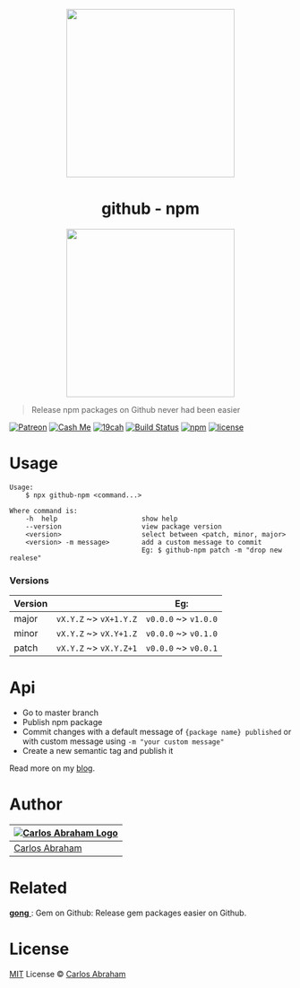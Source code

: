 <p align="center">
  	<img src="https://cdn.abraham.gq/projects/github-npm/logo.svg" width="300px">
</p>

<h1 align="center">github - npm</h1>

<p align="center">
  	<a href="https://npmjs.org/github-npm"><img src="https://nodei.co/npm/github-npm.png?compact=true" width="300px"></a>
</p>

> Release npm packages on Github never had been easier

<!-- Badges -->
[![Patreon][patreon]](https://www.patreon.com/19cah)
[![Cash Me][cash-me]](https://cash.me/$19cah)
[![19cah](https://19cah.com/badge.svg)](https://github.com/19cah)
[![Build Status](https://img.shields.io/travis/19cah/github-npm.svg?logo=travis)](https://travis-ci.org/19cah/github-npm)
[![npm](https://img.shields.io/npm/v/github-npm.svg)](https://www.npmjs.com/package/github-npm)
[![license](https://img.shields.io/github/license/19cah/github-npm.svg)](https://github.com/19cah/github-npm/blob/master/LICENSE)
<!-- Badges -->


# Usage

```
Usage:
	$ npx github-npm <command...>

Where command is:
	-h  help                     show help
	--version                    view package version
	<version>                    select between <patch, minor, major>
	<version> -m message>        add a custom message to commit
	                             Eg: $ github-npm patch -m "drop new realese"
```

### Versions

| Version |                        | Eg:                  |
| ------- | ---------------------- | -------------------- |
| major   | `vX.Y.Z` ~> `vX+1.Y.Z` | `v0.0.0` ~> `v1.0.0` |
| minor   | `vX.Y.Z` ~> `vX.Y+1.Z` | `v0.0.0` ~> `v0.1.0` |
| patch   | `vX.Y.Z` ~> `vX.Y.Z+1` | `v0.0.0` ~> `v0.0.1` |

# Api

- Go to master branch
- Publish npm package
- Commit changes with a default message of `{package name} published` or with custom message using `-m "your custom message"`
- Create a new semantic tag and publish it

Read more on my [blog](https://blog.19cah.com/2018/06/30/release-npm-packages-on-github).

# Author

|[![Carlos Abraham Logo](https://avatars3.githubusercontent.com/u/21347264?s=50&v=4)](https://19cah.com)|
| - |
| [Carlos Abraham](https://github.com/19cah) |

# Related 

[**gong** ](https://github.com/19cah/gong): Gem on Github: Release gem packages easier on Github.

# License

[MIT](https://github.com/19cah/github-npm/blob/master/LICENSE) License © [Carlos Abraham](https://github.com/19cah)


[cash-me]: https://cdn.abraham.gq/badges/cash-me.svg
[patreon]: https://cdn.abraham.gq/badges/patreon.svg
